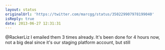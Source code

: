 ```yaml
---
layout: status
originalUrl: 'https://twitter.com/marcgg/status/350229907978199040'
isReply: true
date: 2013-06-27 12:31:31
---
```


@RackerLiz I emailed them 3 times already. It's been done for 4 hours now, not a big deal since it's our staging platform account, but still
